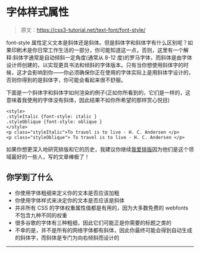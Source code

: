 # 字体样式属性

> 原文：<https://css3-tutorial.net/text-font/font-style/>

font-style 属性定义文本是斜体还是斜体。但是斜体字和斜体字有什么区别呢？如果印刷术是你日常工作生活的一部分，你可能知道这一点，否则，这里有一个解释:斜体字通常是自动倾斜一定角度(通常从 8-12 度)的罗马字体，而斜体是由字体设计师创建的，以实现更具书法和倾斜的字体版本。只有当你想使用斜体字的时候，这才会影响到你——你必须确保你正在使用的字体实际上是用斜体字设计的，否则你得到的是斜体字，你可能会看起来很不舒服。

下面是一个斜体字和斜体字如何渲染的例子(正如你所看到的，它们是一样的，这意味着我使用的字体没有斜体，因此结果不如你所希望的那样赏心悦目)

```
<style>
.styleItalic {font-style: italic }
.styleOblique {font-style: oblique }
</style>
<p class="styleItalic">To travel is to live - H. C. Andersen </p>
<p class="styleOblique"> To travel is to live - H. C. Andersen </p>
```

如果你想更深入地研究排版和它的历史，我建议你继续[我爱排版](http://ilovetypography.com/2008/03/21/extreme-type-terminology/)因为他们是这个领域最好的一些人，写的文章棒极了！

## 你学到了什么

*   你使用字体粗细来定义你的文本是否应该加粗
*   你使用字体样式来决定你的文本是否应该是斜体
*   并非所有 CSS 的字体权重属性值都是有用的，因为大多数免费的 webfonts 不包含九种不同的权重
*   很多谷歌的字体有三种粗细，因此它们可能正是你需要的标题之类的
*   不幸的是，并不是所有的网络字体都有斜体，因此你最终可能会得到自动生成的斜体字，而斜体是专门为向右倾斜而设计的

* * *